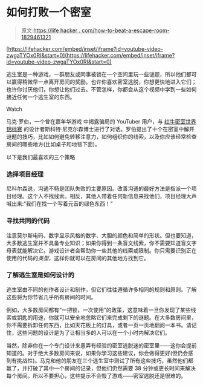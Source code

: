 # 如何打败一个密室

> 原文:[https://life hacker . com/how-to-beat-a-escape-room-1829461321](https://lifehacker.com/how-to-beat-an-escape-room-1829461321)

 [https://lifehacker.com/embed/inset/iframe?id=youtube-video-zwgaTYOx0RI&start=0](https://lifehacker.com/embed/inset/iframe?id=youtube-video-zwgaTYOx0RI&start=0) 

逃生室是一种游戏，一群朋友或同事被锁在一个空间里玩一些谜题，所以他们都可以赢得稍微早一点离开房间的奖励。也许你喜欢密室逃脱，你想更快地进入它们；也许你讨厌他们，你想让他们过去。不管怎样，你都会从这个视频中学到一些如何接近任何一个逃生室的东西。

Watch

马克·罗伯，一个曾在嘉年华游戏 中揭露骗局的 YouTuber 用户，与 [红牛密室世界锦标赛](https://mindgamers.redbull.com/escape/en-US) 的设计者斯科特·尼克尔森博士进行了对话。罗伯提出了十个在密室中解开谜题的技巧，比如如何避免转移注意力，如何组织你的线索，以及你应该经常检查房间的哪些地方(比如桌子和地毯下面)。

以下是我们最喜欢的三个策略

### 选择项目经理

尼科尔森说，沟通不畅是团队失败的主要原因。改善沟通的最好方法是指派一个项目经理。这个人不找线索。相反，其他人带着任何新信息来找他们，项目经理大声喊出来:“我们在找一个写着元音的绿色东西！”

### 寻找共同的代码

注意莫尔斯电码、数字显示风格的数字、大胆的颜色和简单的形状。但也要知道，大多数逃生室并不具备专业知识；如果你得到一条盲文线索，你不需要知道盲文字母表就能解决它。游戏设计者会帮助你一些其他的线索或限制。你只需要识别正在使用的代码的*类型*，这样你就可以在房间的其他地方找到它。

### 了解逃生室是如何设计的

逃生室由不同的创作者设计和制作，但它们往往遵循许多相同的规则和原则。了解这些将为你节省几乎所有房间的时间。

例如，大多数房间都有“一把锁，一次使用”的政策，这意味着一旦你发现了某些线索或钥匙的用途，你就可以安全地忽略它们来完成剩下的谜题。在大多数房间里，你不需要拆卸任何东西，比如天花板上的灯具，或者一页一页地翻阅一本书。请记住，这些问题的设计是为了让相当多的人可以在一个小时内解决它们。

当然，除非你在一个专门设计来愚弄有经验的密室逃脱迷的密室里——这你会提前知道的。对于绝大多数房间来说，如果你学习这些建议，你会做得更好(但仍会感到有挑战性)。马克和他的朋友在三个逃生室中测试了所有这些技巧，虽然他们都赢了，并打破了其中一个房间的记录，但他们仍然需要 38 分钟或更长时间来解决每个房间。所以不要担心，这些提示不会毁了游戏——密室逃脱还是很难的。